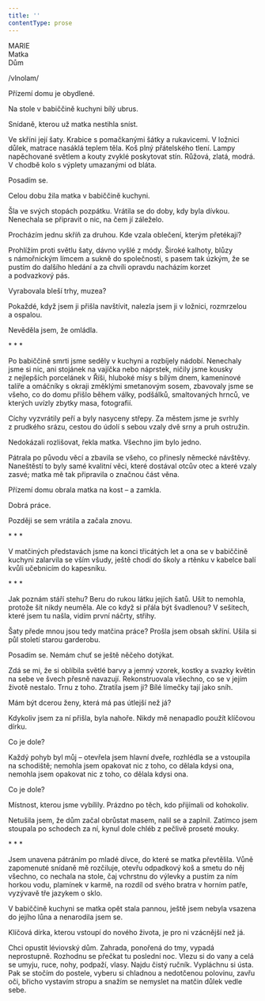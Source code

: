 ```yaml
---
title: ''
contentType: prose
---
```


MARIE  
Matka  
Dům

/vlnolam/

  

Přízemí domu je obydlené.

Na stole v babiččině kuchyni bílý ubrus.

Snídaně, kterou už matka nestihla sníst.

Ve skříni její šaty. Krabice s pomačkanými šátky a rukavicemi. V ložnici důlek, matrace nasáklá teplem těla. Koš plný přátelského tlení. Lampy napěchované světlem a kouty zvyklé poskytovat stín. Růžová, zlatá, modrá. V chodbě kolo s výplety umazanými od bláta.

Posadím se.

Celou dobu žila matka v babiččině kuchyni.

Šla ve svých stopách pozpátku. Vrátila se do doby, kdy byla dívkou. Nenechala se připravit o nic, na čem jí záleželo.

Procházím jednu skříň za druhou. Kde vzala oblečení, kterým přetékají?

Prohlížím proti světlu šaty, dávno vyšlé z módy. Široké kalhoty, blůzy s námořnickým límcem a sukně do společnosti, s pasem tak úzkým, že se pustím do dalšího hledání a za chvíli opravdu nacházím korzet a podvazkový pás.

Vyrabovala bleší trhy, muzea?

Pokaždé, když jsem ji přišla navštívit, nalezla jsem ji v ložnici, rozmrzelou a ospalou.

Nevěděla jsem, že omládla.

\* \* \*

  

Po babiččině smrti jsme seděly v kuchyni a rozbíjely nádobí. Nenechaly jsme si nic, ani stojánek na vajíčka nebo náprstek, ničily jsme kousky z nejlepších porcelánek v Říši, hluboké mísy s bílým dnem, kameninové talíře a omáčníky s okraji změklými smetanovým sosem, zbavovaly jsme se všeho, co do domu přišlo během války, podšálků, smaltovaných hrnců, ve kterých uvízly zbytky masa, fotografií.

Cíchy vyzvrátily peří a byly nasyceny střepy. Za městem jsme je svrhly z prudkého srázu, cestou do údolí s sebou vzaly dvě srny a pruh ostružin.

Nedokázali rozlišovat, řekla matka. Všechno jim bylo jedno.

Pátrala po původu věcí a zbavila se všeho, co přinesly německé návštěvy. Naneštěstí to byly samé kvalitní věci, které dostával otcův otec a které vzaly zasvé; matka mě tak připravila o značnou část věna.

Přízemí domu obrala matka na kost – a zamkla.

Dobrá práce.

Později se sem vrátila a začala znovu.

\* \* \*

  

V matčiných představách jsme na konci třicátých let a ona se v babiččině kuchyni zalarvila se vším všudy, ještě chodí do školy a rtěnku v kabelce balí kvůli učebnicím do kapesníku.

\* \* \*

  

Jak poznám stáří stehu? Beru do rukou látku jejích šatů. Ušít to nemohla, protože šít nikdy neuměla. Ale co když si přála být švad­lenou? V sešitech, které jsem tu našla, vidím první náčrty, střihy.

Šaty přede mnou jsou tedy matčina práce? Prošla jsem obsah skříní. Ušila si půl století starou garderobu.

Posadím se. Nemám chuť se ještě něčeho dotýkat.

Zdá se mi, že si oblíbila světlé barvy a jemný vzorek, kostky a svazky květin na sebe ve švech přesně navazují. Rekonstruovala všechno, co se v jejím životě nestalo. Trnu z toho. Ztratila jsem ji? Bílé límečky tají jako sníh.

Mám být dcerou ženy, která má pas útlejší než já?

Kdykoliv jsem za ní přišla, byla nahoře. Nikdy mě nenapadlo použít klíčovou dírku.

Co je dole?

Každý pohyb byl můj – otevřela jsem hlavní dveře, rozhlédla se a vstoupila na schodiště; nemohla jsem opakovat nic z toho, co dělala kdysi ona, nemohla jsem opakovat nic z toho, co dělala kdysi ona.

Co je dole?

Místnost, kterou jsme vybílily. Prázdno po těch, kdo přijímali od kohokoliv.

Netušila jsem, že dům začal obrůstat masem, nalil se a zaplnil. Zatímco jsem stoupala po schodech za ní, kynul dole chléb z pečlivě proseté mouky.

\* \* \*

  

Jsem unavena pátráním po mladé dívce, do které se matka převtělila. Vůně zapomenuté snídaně mě rozčiluje, otevřu odpadkový koš a smetu do něj všechno, co nechala na stole, čaj vchrstnu do výlevky a pustím za ním horkou vodu, plamínek v karmě, na rozdíl od svého bratra v horním patře, vyzývavě tře jazykem o sklo.

V babiččině kuchyni se matka opět stala pannou, ještě jsem nebyla vsazena do jejího lůna a nenarodila jsem se.

Klíčová dírka, kterou vstoupí do nového života, je pro ni vzácnější než já.

Chci opustit léviovský dům. Zahrada, ponořená do tmy, vypadá neprostupně. Rozhodnu se přečkat tu poslední noc. Vlezu si do vany a celá se umyju, ruce, nohy, podpaží, vlasy. Najdu čistý ručník. Vypláchnu si ústa. Pak se stočím do postele, vyberu si chladnou a nedotčenou polovinu, zavřu oči, břicho vystavím stropu a snažím se nemyslet na matčin důlek vedle sebe.
